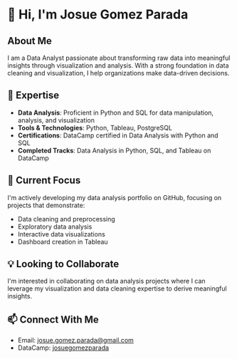 # 👋 Hi, I'm Josue **Gomez Parada**

## About Me
I am a Data Analyst passionate about transforming raw data into meaningful insights through visualization and analysis. With a strong foundation in data cleaning and visualization, I help organizations make data-driven decisions.

## 🎯 Expertise
- **Data Analysis**: Proficient in Python and SQL for data manipulation, analysis, and visualization
- **Tools & Technologies**: Python, Tableau, PostgreSQL
- **Certifications**: DataCamp certified in Data Analysis with Python and SQL
- **Completed Tracks**: Data Analysis in Python, SQL, and Tableau on DataCamp

## 🌱 Current Focus
I'm actively developing my data analysis portfolio on GitHub, focusing on projects that demonstrate:
- Data cleaning and preprocessing
- Exploratory data analysis
- Interactive data visualizations
- Dashboard creation in Tableau

## 💡 Looking to Collaborate
I'm interested in collaborating on data analysis projects where I can leverage my visualization and data cleaning expertise to derive meaningful insights.

## 📫 Connect With Me
- Email: [josue.gomez.parada@gmail.com](mailto:josue.gomez.parada@gmail.com)
- DataCamp: [josuegomezparada](https://www.datacamp.com/portfolio/josuegomezparada)

<!---
jgp-13/jgp-13 is a ✨ special ✨ repository because its `README.md` (this file) appears on your GitHub profile.
You can click the Preview link to take a look at your changes.
--->
